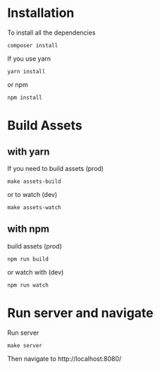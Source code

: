 
# Installation
To install all the dependencies
```
composer install
```

If you use yarn 
```
yarn install
```
or npm
```
npm install
```

# Build Assets

## with yarn 
If you need to build assets (prod)
```
make assets-build
```
or to watch (dev)
```
make assets-watch
```

## with npm
 build assets (prod)
```
npm run build
```
or watch with (dev)
```
npm run watch
```

# Run server and navigate
Run server
```
make server
```

Then navigate to http://localhost:8080/
